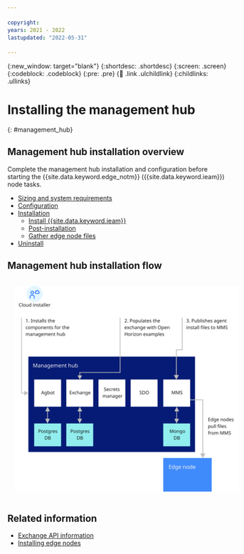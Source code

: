 ```yaml
---

copyright:
years: 2021 - 2022
lastupdated: "2022-05-31"

---
```


{:new_window: target="blank"}
{:shortdesc: .shortdesc}
{:screen: .screen}
{:codeblock: .codeblock}
{:pre: .pre}
{:child: .link .ulchildlink}
{:childlinks: .ullinks}

# Installing the management hub
{: #management_hub}

## Management hub installation overview
Complete the management hub installation and configuration before starting the {{site.data.keyword.edge_notm}} ({{site.data.keyword.ieam}}) node tasks.

* [Sizing and system requirements](cluster_sizing.md)
* [Configuration](configuration.md)
* [Installation](installation.md)
  * [Install {{site.data.keyword.ieam}}](online_installation.md)
  * [Post-installation](post_install.md)
  * [Gather edge node files](gather_files.md)
* [Uninstall](uninstalling_hub.md)

## Management hub installation flow

<img src="../images/edge/06_OH_management_hub_install.svg" style="margin: 3%" alt="Management hub installation overview">

## Related information

* [Exchange API information](../installing/exchange_api.md)
* [Installing edge nodes](../installing/installing_edge_nodes.md)
